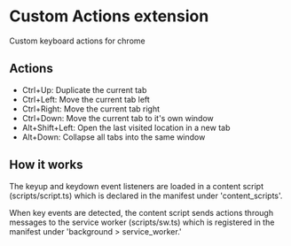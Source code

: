 # Custom Actions extension

Custom keyboard actions for chrome

## Actions

* Ctrl+Up: Duplicate the current tab
* Ctrl+Left: Move the current tab left
* Ctrl+Right: Move the current tab right
* Ctrl+Down: Move the current tab to it's own window
* Alt+Shift+Left: Open the last visited location in a new tab
* Alt+Down: Collapse all tabs into the same window

## How it works

The keyup and keydown event listeners are loaded in a content script (scripts/script.ts) which is declared in the manifest under 'content_scripts'.

When key events are detected, the content script sends actions through messages to the service worker (scripts/sw.ts) which is registered in the manifest under 'background > service_worker.'
